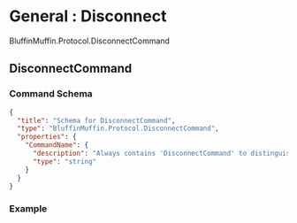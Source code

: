 # General : Disconnect

BluffinMuffin.Protocol.DisconnectCommand

## DisconnectCommand

### Command Schema

```json
{
  "title": "Schema for DisconnectCommand",
  "type": "BluffinMuffin.Protocol.DisconnectCommand",
  "properties": {
    "CommandName": {
      "description": "Always contains 'DisconnectCommand' to distinguish the command from others.",
      "type": "string"
    }
  }
}
```

### Example

